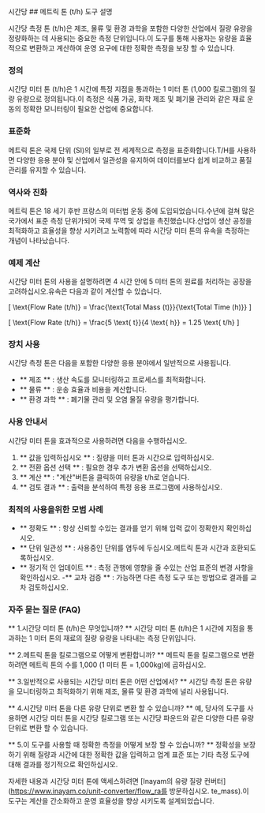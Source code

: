 시간당 ## 메트릭 톤 (t/h) 도구 설명

시간당 측정 톤 (t/h)은 제조, 물류 및 환경 과학을 포함한 다양한 산업에서 질량 유량을 정량화하는 데 사용되는 중요한 측정 단위입니다.이 도구를 통해 사용자는 유량을 효율적으로 변환하고 계산하여 운영 요구에 대한 정확한 측정을 보장 할 수 있습니다.

### 정의

시간당 미터 톤 (t/h)은 1 시간에 특정 지점을 통과하는 1 미터 톤 (1,000 킬로그램)의 질량 유량으로 정의됩니다.이 측정은 식품 가공, 화학 제조 및 폐기물 관리와 같은 재료 운동의 정확한 모니터링이 필요한 산업에 중요합니다.

### 표준화

메트릭 톤은 국제 단위 (SI)의 일부로 전 세계적으로 측정을 표준화합니다.T/H를 사용하면 다양한 응용 분야 및 산업에서 일관성을 유지하여 데이터를보다 쉽게 ​​비교하고 품질 관리를 유지할 수 있습니다.

### 역사와 진화

메트릭 톤은 18 세기 후반 프랑스의 미터법 운동 중에 도입되었습니다.수년에 걸쳐 많은 국가에서 표준 측정 단위가되어 국제 무역 및 상업을 촉진했습니다.산업이 생산 공정을 최적화하고 효율성을 향상 시키려고 노력함에 따라 시간당 미터 톤의 유속을 측정하는 개념이 나타났습니다.

### 예제 계산

시간당 미터 톤의 사용을 설명하려면 4 시간 안에 5 미터 톤의 원료를 처리하는 공장을 고려하십시오.유속은 다음과 같이 계산할 수 있습니다.

\[ \text{Flow Rate (t/h)} = \frac{\text{Total Mass (t)}}{\text{Total Time (h)}} \]

\[ \text{Flow Rate (t/h)} = \frac{5 \text{ t}}{4 \text{ h}} = 1.25 \text{ t/h} \]

### 장치 사용

시간당 측정 톤은 다음을 포함한 다양한 응용 분야에서 일반적으로 사용됩니다.

- ** 제조 ** : 생산 속도를 모니터링하고 프로세스를 최적화합니다.
- ** 물류 ** : 운송 효율과 비용을 계산합니다.
- ** 환경 과학 ** : 폐기물 관리 및 오염 물질 유량을 평가합니다.

### 사용 안내서

시간당 미터 톤을 효과적으로 사용하려면 다음을 수행하십시오.

1. ** 값을 입력하십시오 ** : 질량을 미터 톤과 시간으로 입력하십시오.
2. ** 전환 옵션 선택 ** : 필요한 경우 추가 변환 옵션을 선택하십시오.
3. ** 계산 ** : "계산"버튼을 클릭하여 유량을 t/h로 얻습니다.
4. ** 검토 결과 ** : 출력을 분석하여 특정 응용 프로그램에 사용하십시오.

### 최적의 사용을위한 모범 사례

- ** 정확도 ** : 항상 신뢰할 수있는 결과를 얻기 위해 입력 값이 정확한지 확인하십시오.
- ** 단위 일관성 ** : 사용중인 단위를 염두에 두십시오.메트릭 톤과 시간과 호환되도록하십시오.
- ** 정기적 인 업데이트 ** : 측정 관행에 영향을 줄 수있는 산업 표준의 변경 사항을 확인하십시오.
-** 교차 검증 ** : 가능하면 다른 측정 도구 또는 방법으로 결과를 교차 검토하십시오.

### 자주 묻는 질문 (FAQ)

** 1.시간당 미터 톤 (t/h)은 무엇입니까? **
시간당 미터 톤 (t/h)은 1 시간에 지점을 통과하는 1 미터 톤의 재료의 질량 유량을 나타내는 측정 단위입니다.

** 2.메트릭 톤을 킬로그램으로 어떻게 변환합니까? **
메트릭 톤을 킬로그램으로 변환하려면 메트릭 톤의 수를 1,000 (1 미터 톤 = 1,000kg)에 곱하십시오.

** 3.일반적으로 사용되는 시간당 미터 톤은 어떤 산업에서? **
시간당 측정 톤은 유량을 모니터링하고 최적화하기 위해 제조, 물류 및 환경 과학에 널리 사용됩니다.

** 4.시간당 미터 톤을 다른 유량 단위로 변환 할 수 있습니까? **
예, 당사의 도구를 사용하면 시간당 미터 톤을 시간당 킬로그램 또는 시간당 파운드와 같은 다양한 다른 유량 단위로 변환 할 수 있습니다.

** 5.이 도구를 사용할 때 정확한 측정을 어떻게 보장 할 수 있습니까? **
정확성을 보장하기 위해 질량과 시간에 대한 정확한 값을 입력하고 업계 표준 또는 기타 측정 도구에 대해 결과를 정기적으로 확인하십시오.

자세한 내용과 시간당 미터 톤에 액세스하려면 [Inayam의 유량 질량 컨버터] (https://www.inayam.co/unit-converter/flow_ra를 방문하십시오. te_mass).이 도구는 계산을 간소화하고 운영 효율성을 향상 시키도록 설계되었습니다.